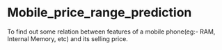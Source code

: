 # Mobile_price_range_prediction
To find out some relation between features of a mobile phone(eg:- RAM, Internal Memory, etc) and its selling price.
